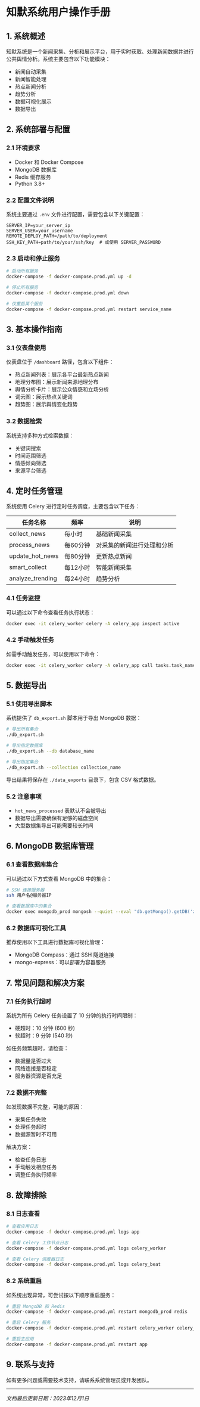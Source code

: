 # 知默系统用户操作手册

## 1. 系统概述

知默系统是一个新闻采集、分析和展示平台，用于实时获取、处理新闻数据并进行公共舆情分析。系统主要包含以下功能模块：

- 新闻自动采集
- 新闻智能处理
- 热点新闻分析
- 趋势分析
- 数据可视化展示
- 数据导出

## 2. 系统部署与配置

### 2.1 环境要求

- Docker 和 Docker Compose
- MongoDB 数据库
- Redis 缓存服务
- Python 3.8+

### 2.2 配置文件说明

系统主要通过 `.env` 文件进行配置，需要包含以下关键配置：

```
SERVER_IP=your_server_ip
SERVER_USER=your_username
REMOTE_DEPLOY_PATH=/path/to/deployment
SSH_KEY_PATH=path/to/your/ssh/key  # 或使用 SERVER_PASSWORD
```

### 2.3 启动和停止服务

```bash
# 启动所有服务
docker-compose -f docker-compose.prod.yml up -d

# 停止所有服务
docker-compose -f docker-compose.prod.yml down

# 仅重启某个服务
docker-compose -f docker-compose.prod.yml restart service_name
```

## 3. 基本操作指南

### 3.1 仪表盘使用

仪表盘位于 `/dashboard` 路径，包含以下组件：

- 热点新闻列表：展示各平台最新热点新闻
- 地理分布图：展示新闻来源地理分布
- 舆情分析卡片：展示公众情感和立场分析
- 词云图：展示热点关键词
- 趋势图：展示舆情变化趋势

### 3.2 数据检索

系统支持多种方式检索数据：

- 关键词搜索
- 时间范围筛选
- 情感倾向筛选
- 来源平台筛选

## 4. 定时任务管理

系统使用 Celery 进行定时任务调度，主要包含以下任务：

| 任务名称 | 频率 | 说明 |
|---------|------|------|
| collect_news | 每小时 | 基础新闻采集 |
| process_news | 每60分钟 | 对采集的新闻进行处理和分析 |
| update_hot_news | 每80分钟 | 更新热点新闻 |
| smart_collect | 每12小时 | 智能新闻采集 |
| analyze_trending | 每24小时 | 趋势分析 |

### 4.1 任务监控

可以通过以下命令查看任务执行状态：

```bash
docker exec -it celery_worker celery -A celery_app inspect active
```

### 4.2 手动触发任务

如需手动触发任务，可以使用以下命令：

```bash
docker exec -it celery_worker celery -A celery_app call tasks.task_name
```

## 5. 数据导出

### 5.1 使用导出脚本

系统提供了 `db_export.sh` 脚本用于导出 MongoDB 数据：

```bash
# 导出所有集合
./db_export.sh

# 导出指定数据库
./db_export.sh --db database_name

# 导出指定集合
./db_export.sh --collection collection_name
```

导出结果将保存在 `./data_exports` 目录下，包含 CSV 格式数据。

### 5.2 注意事项

- `hot_news_processed` 表默认不会被导出
- 数据导出需要确保有足够的磁盘空间
- 大型数据集导出可能需要较长时间

## 6. MongoDB 数据库管理

### 6.1 查看数据库集合

可以通过以下方式查看 MongoDB 中的集合：

```bash
# SSH 连接服务器
ssh 用户名@服务器IP

# 查看数据库中的集合
docker exec mongodb_prod mongosh --quiet --eval "db.getMongo().getDB('zhimo').getCollectionNames()"
```

### 6.2 数据库可视化工具

推荐使用以下工具进行数据库可视化管理：

- MongoDB Compass：通过 SSH 隧道连接
- mongo-express：可以部署为容器服务

## 7. 常见问题和解决方案

### 7.1 任务执行超时

系统为所有 Celery 任务设置了 10 分钟的执行时间限制：
- 硬超时：10 分钟 (600 秒)
- 软超时：9 分钟 (540 秒)

如任务频繁超时，请检查：
- 数据量是否过大
- 网络连接是否稳定
- 服务器资源是否充足

### 7.2 数据不完整

如发现数据不完整，可能的原因：
- 采集任务失败
- 处理任务超时
- 数据源暂时不可用

解决方案：
- 检查任务日志
- 手动触发相应任务
- 调整任务执行频率

## 8. 故障排除

### 8.1 日志查看

```bash
# 查看应用日志
docker-compose -f docker-compose.prod.yml logs app

# 查看 Celery 工作节点日志
docker-compose -f docker-compose.prod.yml logs celery_worker

# 查看 Celery 调度器日志
docker-compose -f docker-compose.prod.yml logs celery_beat
```

### 8.2 系统重启

如系统出现异常，可尝试按以下顺序重启服务：

```bash
# 重启 MongoDB 和 Redis
docker-compose -f docker-compose.prod.yml restart mongodb_prod redis

# 重启 Celery 服务
docker-compose -f docker-compose.prod.yml restart celery_worker celery_beat

# 重启主应用
docker-compose -f docker-compose.prod.yml restart app
```

## 9. 联系与支持

如有更多问题或需要技术支持，请联系系统管理员或开发团队。

---

*文档最后更新日期：2023年12月1日* 